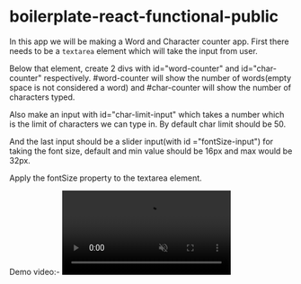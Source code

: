 # boilerplate-react-functional-public

In this app we will be making a Word and Character counter app.
First there needs to be a <code>textarea</code> element which will take the input
from user.

Below that element, create 2 divs with id="word-counter" and id="char-counter" respectively.
#word-counter will show the number of words(empty space is not considered a word) and #char-counter will show the number of characters typed.

Also make an input with id="char-limit-input" which takes a number which is the limit of characters we can type in.
By default char limit should be 50.

And the last input should be a slider input(with id ="fontSize-input") for taking the font size, default and min value should be 16px and max would be 32px.

Apply the fontSize property to the textarea element.



Demo video:-
<video src="https://user-images.githubusercontent.com/113381826/230401879-dd404c1c-57d4-4e76-8897-38c4c2cee9c0.mp4" controls autoplay muted>
